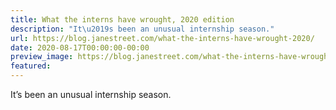 ```yaml
---
title: What the interns have wrought, 2020 edition
description: "It\u2019s been an unusual internship season."
url: https://blog.janestreet.com/what-the-interns-have-wrought-2020/
date: 2020-08-17T00:00:00-00:00
preview_image: https://blog.janestreet.com/what-the-interns-have-wrought-2020/./distributed-wrought.jpg
featured:
---
```


<p>It’s been an unusual internship season.</p>
